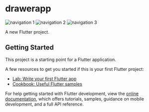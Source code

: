 # drawerapp
![navigation 1](https://github.com/Veerabhadra2289/NavigationDrawer/assets/142008879/73c75d39-357a-4893-93ed-94a4d21a877a)
![navigation 2](https://github.com/Veerabhadra2289/NavigationDrawer/assets/142008879/a35cbaee-aed0-4a3d-8736-1b480ee41894)
![navigation 3](https://github.com/Veerabhadra2289/NavigationDrawer/assets/142008879/1abb58ee-5a0f-43f8-93e7-ff73bc1bd7a0)

A new Flutter project.

## Getting Started

This project is a starting point for a Flutter application.

A few resources to get you started if this is your first Flutter project:

- [Lab: Write your first Flutter app](https://docs.flutter.dev/get-started/codelab)
- [Cookbook: Useful Flutter samples](https://docs.flutter.dev/cookbook)

For help getting started with Flutter development, view the
[online documentation](https://docs.flutter.dev/), which offers tutorials,
samples, guidance on mobile development, and a full API reference.
